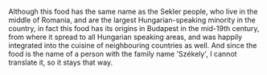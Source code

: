 Although this food has the same name as the Sekler people, who live in the middle of Romania, and are the largest Hungarian-speaking minority in the country, in fact this food has its origins in Budapest in the mid-19th century, from where it spread to all Hungarian speaking areas, and was happily integrated into the cuisine of neighbouring countries as well. And since the food is the name of a person with the family name 'Székely', I cannot translate it, so it stays that way.